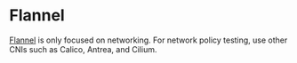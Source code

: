 # Flannel

[Flannel](https://github.com/flannel-io/flannel) is only focused on networking. 
For network policy testing, use other CNIs such as Calico, Antrea, and Cilium.
